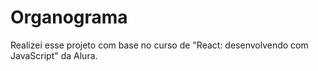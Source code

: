 # Organograma

Realizei esse projeto com base no curso de "React: desenvolvendo com JavaScript" da Alura.

